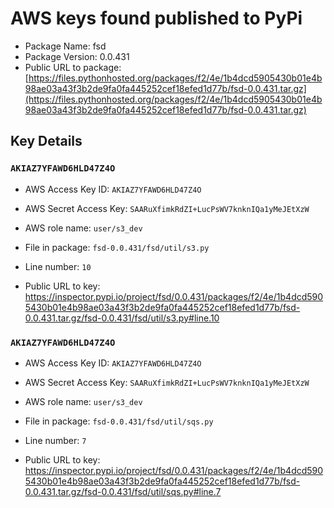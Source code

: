 # AWS keys found published to PyPi

* Package Name: fsd
* Package Version: 0.0.431
* Public URL to package: [https://files.pythonhosted.org/packages/f2/4e/1b4dcd5905430b01e4b98ae03a43f3b2de9fa0fa445252cef18efed1d77b/fsd-0.0.431.tar.gz](https://files.pythonhosted.org/packages/f2/4e/1b4dcd5905430b01e4b98ae03a43f3b2de9fa0fa445252cef18efed1d77b/fsd-0.0.431.tar.gz)

## Key Details

### `AKIAZ7YFAWD6HLD47Z4O`

* AWS Access Key ID: `AKIAZ7YFAWD6HLD47Z4O`
* AWS Secret Access Key: `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` 
* AWS role name: `user/s3_dev`
* File in package: `fsd-0.0.431/fsd/util/s3.py`
* Line number: `10`

* Public URL to key: https://inspector.pypi.io/project/fsd/0.0.431/packages/f2/4e/1b4dcd5905430b01e4b98ae03a43f3b2de9fa0fa445252cef18efed1d77b/fsd-0.0.431.tar.gz/fsd-0.0.431/fsd/util/s3.py#line.10



### `AKIAZ7YFAWD6HLD47Z4O`

* AWS Access Key ID: `AKIAZ7YFAWD6HLD47Z4O`
* AWS Secret Access Key: `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` 
* AWS role name: `user/s3_dev`
* File in package: `fsd-0.0.431/fsd/util/sqs.py`
* Line number: `7`

* Public URL to key: https://inspector.pypi.io/project/fsd/0.0.431/packages/f2/4e/1b4dcd5905430b01e4b98ae03a43f3b2de9fa0fa445252cef18efed1d77b/fsd-0.0.431.tar.gz/fsd-0.0.431/fsd/util/sqs.py#line.7


